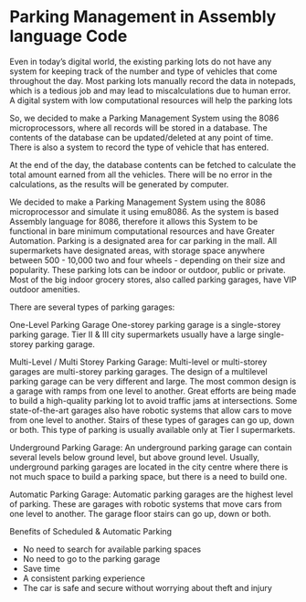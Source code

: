 # Parking Management in Assembly language Code

Even in today’s digital world, the existing parking lots do not have any system for keeping track of the number and type of vehicles that come throughout the day. Most parking lots manually record the data in notepads, which is a tedious job and may lead to miscalculations due to human error. A digital system with low computational resources will help the parking lots

So, we decided to make a Parking Management System using the 8086 microprocessors, where all records will be stored in a database. The contents of the database can be updated/deleted at any point of time. There is also a system to record the type of vehicle that has entered. 

At the end of the day, the database contents can be fetched to calculate the total amount earned from all the vehicles. There will be no error in the calculations, as the results will be generated by computer.


We decided to make a Parking Management System using the 8086 microprocessor and simulate it using emu8086. As the system is based Assembly language for 8086, therefore it allows this System to be functional in bare minimum computational resources and have Greater Automation.
Parking is a designated area for car parking in the mall. All supermarkets have designated areas, with storage space anywhere between 500 - 10,000 two and four wheels - depending on their size and popularity. These parking lots can be indoor or outdoor, public or private. Most of the big indoor grocery stores, also called parking garages, have VIP outdoor amenities.

There are several types of parking garages:

One-Level Parking Garage
One-storey parking garage is a single-storey parking garage. Tier II & III city supermarkets usually have a large single-storey parking garage.

Multi-Level / Multi Storey Parking
Garage: Multi-level or multi-storey garages are multi-storey parking garages. The design of a multilevel parking garage can be very different and large. The most common design is a garage with ramps from one level to another. Great efforts are being made to build a high-quality parking lot to avoid traffic jams at intersections. Some state-of-the-art garages also have robotic systems that allow cars to move from one level to another. Stairs of these types of garages can go up, down or both. This type of parking is usually available only at Tier I supermarkets.

Underground Parking Garage: An underground parking garage can contain several levels below ground level, but above ground level. Usually, underground parking garages are located in the city centre where there is not much space to build a parking space, but there is a need to build one.

Automatic Parking Garage: Automatic parking garages are the highest level of parking. These are garages with robotic systems that move cars from one level to another. The garage floor stairs can go up, down or both.

Benefits of Scheduled & Automatic Parking
- No need to search for available parking spaces
- No need to go to the parking garage
- Save time
- A consistent parking experience
- The car is safe and secure without worrying about theft and injury
